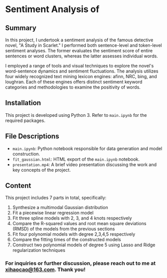 # Sentiment Analysis of <A Study in Scarlet>

## Summary
In this project, I undertook a sentiment analysis of the famous detective novel, "A Study in Scarlet." I performed both 
sentence-level and token-level sentiment analyses. The former evaluates the sentiment score of entire sentences or word 
clusters, whereas the latter assesses individual words.

I employed a range of tools and visual techniques to explore the novel's word-sentence dynamics and sentiment fluctuations. 
The analysis utilizes four widely recognized text mining lexicon engines: afinn, NRC, bing, and loughran. Each of these engines
offers distinct sentiment keyword categories and methodologies to examine the positivity of words.

## Installation
This project is developed using Python 3. Refer to `main.ipynb` for the required packages.


## File Descriptions
- `main.ipynb`: Python notebook responsible for data generation and model construction.
- `fit_gaussian.html`: HTML export of the `main.ipynb` notebook.
- `presentation.mp4`: A brief video presentation discussing the work and key concepts of the project.


## Content
This project includes 7 parts in total, specifically: 
1. Synthesize a multimodal Gaussian distribution
2. Fit a piecewise linear regression model
3. Fit three spline models with 2, 3, and 4 knots respectively
4. Compare the R-squared values and root mean square deviations (RMSD) of the models from the previous sections
5. Fit four polynomial models with degree 2,3,4,5 respectively
6. Compare the fitting times of the constructed models
7. Construct two polynomial models of degree 5 using Lasso and Ridge regularization techniques

### For inquiries or further discussion, please reach out to me at [xihaocao@163.com](mailto:xihaocao@163.com). Thank you!

